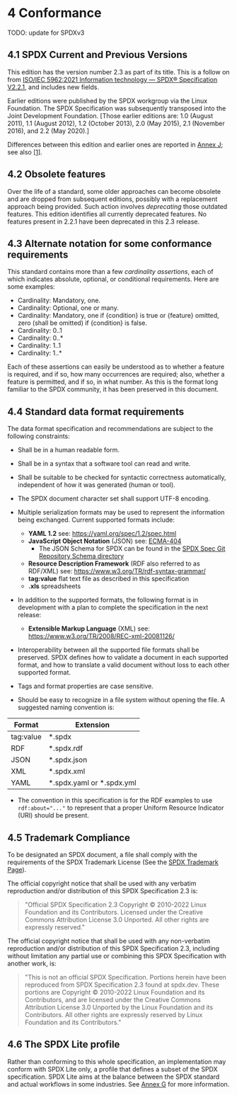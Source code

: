 # 4 Conformance

TODO: update for SPDXv3

## 4.1 SPDX Current and Previous Versions <a name="4.1"></a>

This edition has the version number 2.3 as part of its title. This is a follow on from [ISO/IEC 5962:2021 Information technology — SPDX® Specification V2.2.1](https://www.iso.org/standard/81870.html), and includes new fields.

Earlier editions were published by the SPDX workgroup via the Linux Foundation. The SPDX Specification was subsequently transposed into the Joint Development Foundation. [Those earlier editions are: 1.0 (August 2011), 1.1 (August 2012), 1.2 (October 2013), 2.0 (May 2015), 2.1 (November 2016), and 2.2 (May 2020).]

Differences between this edition and earlier ones are reported in [Annex J](annexes/diffs-from-previous-editions.md);
see also [[1]](bibliography.md).

## 4.2 Obsolete features <a name="4.2"></a>

Over the life of a standard, some older approaches can become obsolete and are dropped from subsequent editions, possibly with a replacement approach being provided. Such action involves *deprecating* those outdated features. This edition identifies all currently deprecated features.  No features present in 2.2.1 have been deprecated in this 2.3 release.

## 4.3 Alternate notation for some conformance requirements <a name="4.3"></a>

This standard contains more than a few *cardinality assertions*, each of which indicates absolute, optional, or conditional requirements. Here are some examples:

* Cardinality: Mandatory, one.
* Cardinality: Optional, one or many.
* Cardinality: Mandatory, one if {condition} is true or {feature} omitted, zero (shall be omitted) if {condition} is false.
* Cardinality: 0..1
* Cardinality: 0..\*
* Cardinality: 1..1
* Cardinality: 1..\*

Each of these assertions can easily be understood as to whether a feature is required, and if so, how many occurrences are required; also, whether a feature is permitted, and if so, in what number. As this is the format long familiar to the SPDX community, it has been preserved in this document.

## 4.4 Standard data format requirements <a name="4.4"></a>

The data format specification and recommendations are subject to the following constraints:

* Shall be in a human readable form.

* Shall be in a syntax that a software tool can read and write.

* Shall be suitable to be checked for syntactic correctness automatically, independent of how it was generated (human or tool).

* The SPDX document character set shall support UTF-8 encoding.

* Multiple serialization formats may be used to represent the information being exchanged. Current supported formats include:

    * **YAML 1.2** see: <https://yaml.org/spec/1.2/spec.html>
    * **JavaScript Object Notation** (JSON) see: [ECMA-404](https://www.ecma-international.org/publications/files/ECMA-ST/ECMA-404.pdf)
        * The JSON Schema for SPDX can be found in the [SPDX Spec Git Repository Schema directory](https://github.com/spdx/spdx-spec/blob/master/schemas/spdx-schema.json)
    * **Resource Description Framework** (RDF also referred to as RDF/XML) see: <https://www.w3.org/TR/rdf-syntax-grammar/>
    * **tag:value** flat text file as described in this specification
    * **.xls** spreadsheets

* In addition to the supported formats, the following format is in development with a plan to complete the specification in the next release:

    * **Extensible Markup Language** (XML) see: <https://www.w3.org/TR/2008/REC-xml-20081126/>

* Interoperability between all the supported file formats shall be preserved. SPDX defines how to validate a document in each supported format, and how to translate a valid document without loss to each other supported format.

* Tags and format properties are case sensitive.

* Should be easy to recognize in a file system without opening the file. A suggested naming convention is:

| Format      | Extension   |
| ----------- | ----------- |
| tag:value   | \*.spdx      |
| RDF         | \*.spdx.rdf  |
| JSON        | \*.spdx.json |
| XML         | \*.spdx.xml  |
| YAML        | \*.spdx.yaml or \*.spdx.yml |

* The convention in this specification is for the RDF examples to use `rdf:about="..."` to represent that a proper Uniform Resource Indicator (URI) should be present.

## 4.5 Trademark Compliance <a name="4.5"></a>

To be designated an SPDX document, a file shall comply with the requirements of the SPDX Trademark License (See the [SPDX Trademark Page](https://spdx.dev/trademark/)).

The official copyright notice that shall be used with any verbatim reproduction and/or distribution of this SPDX Specification 2.3 is:

> "Official SPDX Specification 2.3 Copyright © 2010-2022 Linux Foundation and its Contributors. Licensed under the Creative Commons Attribution License 3.0 Unported. All other rights are expressly reserved."

The official copyright notice that shall be used with any non-verbatim reproduction and/or distribution of this SPDX Specification 2.3, including without limitation any partial use or combining this SPDX Specification with another work, is:

> "This is not an official SPDX Specification. Portions herein have been reproduced from SPDX Specification 2.3 found at spdx.dev. These portions are Copyright © 2010-2022 Linux Foundation and its Contributors, and are licensed under the Creative Commons Attribution License 3.0 Unported by the Linux Foundation and its Contributors. All other rights are expressly reserved by Linux Foundation and its Contributors."

## 4.6 The SPDX Lite profile <a name="4.6"></a>

Rather than conforming to this whole specification, an implementation may conform with SPDX Lite only, a profile that defines a subset of the SPDX specification. SPDX Lite aims at the balance between the SPDX standard and actual workflows in some industries. See [Annex G](annexes/SPDX-Lite.md) for more information.
